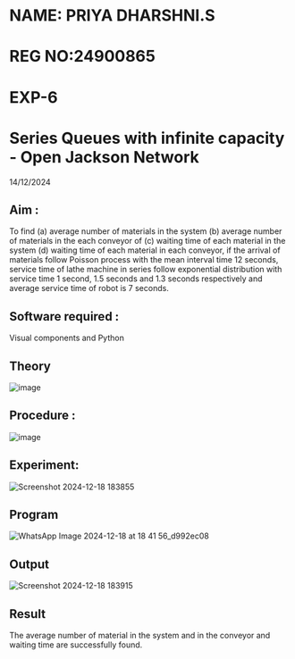 # NAME: PRIYA DHARSHNI.S
# REG NO:24900865
# EXP-6
# Series Queues with infinite capacity - Open Jackson Network
14/12/2024
## Aim :
To find (a) average number of materials in the system (b) average number of materials in the each conveyor of (c) waiting time of each material in the system (d) waiting time of each material in each conveyor, if the arrival  of materials follow Poisson process with the mean interval time 12 seconds, service time of  lathe machine in series follow exponential distribution  with service time  1 second, 1.5 seconds and 1.3 seconds respectively and average service time of robot is 7 seconds.

## Software required :
Visual components and Python

## Theory

![image](https://user-images.githubusercontent.com/103921593/203239736-7b81f599-71a8-4ae7-b63e-5d98acd9ea54.png)


## Procedure :

![image](https://user-images.githubusercontent.com/103921593/203239789-bc870dce-6727-487b-a0e2-4fc3f5114889.png)


## Experiment:

![Screenshot 2024-12-18 183855](https://github.com/user-attachments/assets/490463fe-7887-4f84-9177-8d9be6dffb9c)

## Program
![WhatsApp Image 2024-12-18 at 18 41 56_d992ec08](https://github.com/user-attachments/assets/0d3a7861-05a6-44b1-b710-0de7c2f8a2b8)


## Output
![Screenshot 2024-12-18 183915](https://github.com/user-attachments/assets/4d8960be-43b3-4c6a-9758-576a31f4d1fb)

## Result
The average number of material in the system and in the conveyor and waiting time are successfully found.
